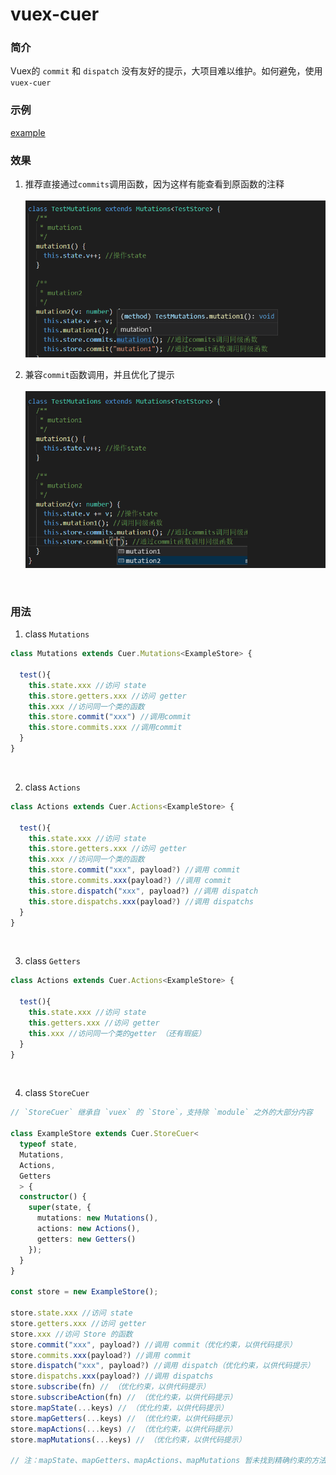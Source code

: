 # vuex-cuer

### 简介
Vuex的 `commit` 和 `dispatch` 没有友好的提示，大项目难以维护。如何避免，使用 `vuex-cuer`
<br>

### 示例

[example](https://gitee.com/sharp-feel/vuex-cuer/tree/master/src/example)

### 效果
1. 推荐直接通过`commits`调用函数，因为这样有能查看到原函数的注释<br><br>
![Image text](./result/1.png)<br>

2. 兼容`commit`函数调用，并且优化了提示<br><br>
![Image text](./result/2.png)<br>
<br>

### 用法
1. class `Mutations`
```typescript
class Mutations extends Cuer.Mutations<ExampleStore> {

  test(){
    this.state.xxx //访问 state
    this.store.getters.xxx //访问 getter
    this.xxx //访问同一个类的函数
    this.store.commit("xxx") //调用commit
    this.store.commits.xxx //调用commit
  }
}
```
<br>

2. class `Actions`
```typescript
class Actions extends Cuer.Actions<ExampleStore> {

  test(){
    this.state.xxx //访问 state
    this.store.getters.xxx //访问 getter
    this.xxx //访问同一个类的函数
    this.store.commit("xxx", payload?) //调用 commit
    this.store.commits.xxx(payload?) //调用 commit
    this.store.dispatch("xxx", payload?) //调用 dispatch
    this.store.dispatchs.xxx(payload?) //调用 dispatchs
  }
}

```
<br>

3. class `Getters`
```typescript
class Actions extends Cuer.Actions<ExampleStore> {

  test(){
    this.state.xxx //访问 state
    this.getters.xxx //访问 getter
    this.xxx //访问同一个类的getter （还有瑕疵）
  }
}

```
<br>

4. class `StoreCuer`
```typescript
// `StoreCuer` 继承自 `vuex` 的 `Store`，支持除 `module` 之外的大部分内容

class ExampleStore extends Cuer.StoreCuer<
  typeof state,
  Mutations,
  Actions,
  Getters
  > {
  constructor() {
    super(state, {
      mutations: new Mutations(),
      actions: new Actions(),
      getters: new Getters()
    });
  }
}

const store = new ExampleStore();

store.state.xxx //访问 state
store.getters.xxx //访问 getter
store.xxx //访问 Store 的函数
store.commit("xxx", payload?) //调用 commit（优化约束，以供代码提示）
store.commits.xxx(payload?) //调用 commit
store.dispatch("xxx", payload?) //调用 dispatch（优化约束，以供代码提示）
store.dispatchs.xxx(payload?) //调用 dispatchs
store.subscribe(fn) // （优化约束，以供代码提示）
store.subscribeAction(fn) // （优化约束，以供代码提示）
store.mapState(...keys) // （优化约束，以供代码提示）
store.mapGetters(...keys) // （优化约束，以供代码提示）
store.mapActions(...keys) // （优化约束，以供代码提示）
store.mapMutations(...keys) // （优化约束，以供代码提示）

// 注：mapState、mapGetters、mapActions、mapMutations 暂未找到精确约束的方法

```